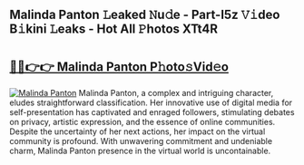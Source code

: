 ## Malinda Panton 𝙻eaked 𝙽u𝚍e - Part-I5z 𝚅𝚒deo B𝚒kini 𝙻eaks - Hot All 𝙿hotos XTt4R

# <h2><a href="http://ld46nui.urlbe.top/?page=Malinda+Panton">🔗🔗👉👉 Malinda Panton P𝚑oto𝚜Vid𝚎o</a></h2>

[![Malinda Panton](https://i.imgur.com/eBuTRDB.gif)](http://ld46nui.urlbe.top/?page=Malinda+Panton)
Malinda Panton, a complex and intriguing character, eludes straightforward classification. Her innovative use of digital media for self-presentation has captivated and enraged followers, stimulating debates on privacy, artistic expression, and the essence of online communities. Despite the uncertainty of her next actions, her impact on the virtual community is profound. With unwavering commitment and undeniable charm, Malinda Panton presence in the virtual world is uncontainable.
